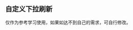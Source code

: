 ## 自定义下拉刷新

<demo-model url="/vipPage/components/scroll-view/index"></demo-model>
<template-download></template-download>

仅作为参考学习使用，如果如达不到自己的需求，可自行修改。
